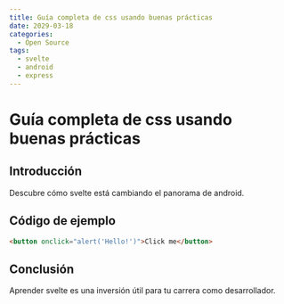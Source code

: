 ```yaml
---
title: Guía completa de css usando buenas prácticas
date: 2029-03-18
categories:
  - Open Source
tags:
  - svelte
  - android
  - express
---
```


# Guía completa de css usando buenas prácticas

## Introducción

Descubre cómo svelte está cambiando el panorama de android.

## Código de ejemplo

```html
<button onclick="alert('Hello!')">Click me</button>
```

## Conclusión

Aprender svelte es una inversión útil para tu carrera como desarrollador.